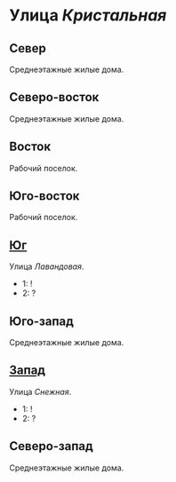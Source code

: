 # Улица *Кристальная*

## Север

Среднеэтажные жилые дома.

## Северо-восток

Среднеэтажные жилые дома.

## Восток

Рабочий поселок.

## Юго-восток

Рабочий поселок.

## [Юг](./595070.md)

Улица *Лавандовая*.

* 1:    !
* 2:    ?

## Юго-запад

Среднеэтажные жилые дома.

## [Запад](./590050.md)

Улица *Снежная*.

* 1:    !
* 2:    ?

## Северо-запад

Среднеэтажные жилые дома.
